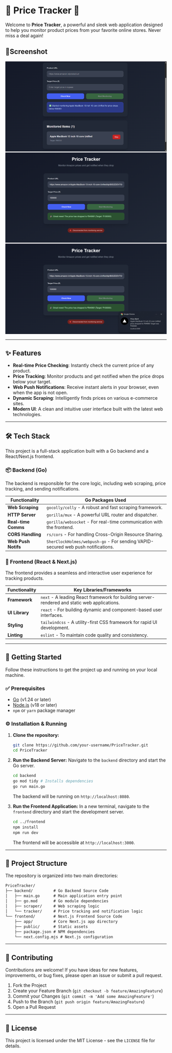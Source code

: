 # 🚀 Price Tracker 🚀

Welcome to **Price Tracker**, a powerful and sleek web application designed to help you monitor product prices from your favorite online stores. Never miss a deal again!

## 📸Screenshot
![img1](https://raw.githubusercontent.com/Rohith2106/PriceTracker/main/images/img1.png)
![img2](https://raw.githubusercontent.com/Rohith2106/PriceTracker/main/images/img2.png)
![img3](https://raw.githubusercontent.com/Rohith2106/PriceTracker/main/images/img3.png)


---

## ✨ Features

- **Real-time Price Checking**: Instantly check the current price of any product.
- **Price Tracking**: Monitor products and get notified when the price drops below your target.
- **Web Push Notifications**: Receive instant alerts in your browser, even when the app is not open.
- **Dynamic Scraping**: Intelligently finds prices on various e-commerce sites.
- **Modern UI**: A clean and intuitive user interface built with the latest web technologies.

---

## 🛠️ Tech Stack

This project is a full-stack application built with a Go backend and a React/Next.js frontend.

### 📦 Backend (Go)

The backend is responsible for the core logic, including web scraping, price tracking, and sending notifications.

| Functionality         | Go Packages Used                                                                                             |
| --------------------- | ------------------------------------------------------------------------------------------------------------ |
| **Web Scraping**      | `gocolly/colly` - A robust and fast scraping framework.                                                      |
| **HTTP Server**       | `gorilla/mux` - A powerful URL router and dispatcher.                                                        |
| **Real-time Comms**   | `gorilla/websocket` - For real-time communication with the frontend.                                         |
| **CORS Handling**     | `rs/cors` - For handling Cross-Origin Resource Sharing.                                                      |
| **Web Push Notifs**   | `SherClockHolmes/webpush-go` - For sending VAPID-secured web push notifications.                             |

### 🎨 Frontend (React & Next.js)

The frontend provides a seamless and interactive user experience for tracking products.

| Functionality         | Key Libraries/Frameworks                                                                                     |
| --------------------- | ------------------------------------------------------------------------------------------------------------ |
| **Framework**         | `next` - A leading React framework for building server-rendered and static web applications.                 |
| **UI Library**        | `react` - For building dynamic and component-based user interfaces.                                          |
| **Styling**           | `tailwindcss` - A utility-first CSS framework for rapid UI development.                                      |
| **Linting**           | `eslint` - To maintain code quality and consistency.                                                         |

---

## 🚀 Getting Started

Follow these instructions to get the project up and running on your local machine.

### ✅ Prerequisites

- [Go](https://go.dev/doc/install) (v1.24 or later)
- [Node.js](https://nodejs.org/en/download/) (v18 or later)
- `npm` or `yarn` package manager

### ⚙️ Installation & Running

1.  **Clone the repository:**
    ```bash
    git clone https://github.com/your-username/PriceTracker.git
    cd PriceTracker
    ```

2.  **Run the Backend Server:**
    Navigate to the `backend` directory and start the Go server.
    ```bash
    cd backend
    go mod tidy # Installs dependencies
    go run main.go
    ```
    The backend will be running on `http://localhost:8080`.

3.  **Run the Frontend Application:**
    In a new terminal, navigate to the `frontend` directory and start the development server.
    ```bash
    cd ../frontend
    npm install
    npm run dev
    ```
    The frontend will be accessible at `http://localhost:3000`.

---

## 📂 Project Structure

The repository is organized into two main directories:

```
PriceTracker/
├── backend/         # Go Backend Source Code
│   ├── main.go      # Main application entry point
│   ├── go.mod       # Go module dependencies
│   ├── scraper/     # Web scraping logic
│   └── tracker/     # Price tracking and notification logic
└── frontend/        # Next.js Frontend Source Code
    ├── app/         # Core Next.js app directory
    ├── public/      # Static assets
    ├── package.json # NPM dependencies
    └── next.config.mjs # Next.js configuration
```

---

## 🤝 Contributing

Contributions are welcome! If you have ideas for new features, improvements, or bug fixes, please open an issue or submit a pull request.

1.  Fork the Project
2.  Create your Feature Branch (`git checkout -b feature/AmazingFeature`)
3.  Commit your Changes (`git commit -m 'Add some AmazingFeature'`)
4.  Push to the Branch (`git push origin feature/AmazingFeature`)
5.  Open a Pull Request

---

## 📄 License

This project is licensed under the MIT License - see the `LICENSE` file for details.
